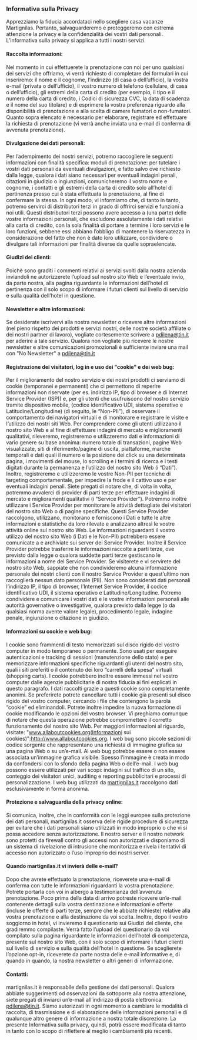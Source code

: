 ### Informativa sulla Privacy

Apprezziamo la fiducia accordataci nello scegliere casa vacanze Martignilas. Pertanto, salvaguarderemo e proteggeremo con estrema attenzione la privacy e la confidenzialità dei vostri dati personali. L’informativa sulla privacy si applica a tutti i nostri servizi.

#### Raccolta informazioni:

Nel momento in cui effettuerete la prenotazione con noi per uno qualsiasi dei servizi che offriamo, vi verrà richiesto di completare dei formulari in cui inseriremo: il nome e il cognome, l’indirizzo (di casa o dell’ufficio), la vostra e-mail (privata o dell’ufficio), il vostro numero di telefono (cellulare, di casa o dell’ufficio), gli estremi della carta di credito (per esempio, il tipo e il numero della carta di credito, i Codici di sicurezza CVC, la data di scadenza e il nome del suo titolare) e di esprimere la vostra preferenza riguardo alla disponibilità di prenotazione e alla scelta di camere fumatori o non-fumatori. Quanto sopra elencato è necessario per elaborare, registrare ed effettuare la richiesta di prenotazione (vi verrà anche inviata una e-mail di conferma di avvenuta prenotazione).

#### Divulgazione dei dati personali:

Per l’adempimento dei nostri servizi, potremo raccogliere le seguenti informazioni con finalità specifica: moduli di prenotazione: per tutelare i vostri dati personali da eventuali divulgazioni, e fatto salvo ove richiesto dalla legge, qualora i dati siano necessari per eventuali indagini penali, citazioni in giudizio o ingiunzioni, comunicheremo il vostro nome e cognome, i contatti e gli estremi della carta di credito solo all’hotel di pertinenza presso cui è stata effettuata la prenotazione, al fine di confermare la stessa. In ogni modo, vi informiamo che, di tanto in tanto, potremo servirci di distributori terzi in grado di offrirci servizi e funzioni a noi utili. Questi distributori terzi possono avere accesso a (una parte) delle vostre informazioni personali, che escludono assolutamente i dati relativi alla carta di credito, con la sola finalità di portare a termine i loro servizi e le loro funzioni, sebbene essi abbiano l’obbligo di mantenere la riservatezza in considerazione del fatto che non è dato loro utilizzare, condividere o divulgare tali informazioni per finalità diverse da quelle sopraelencate.

#### Giudizi dei clienti:

Poichè sono graditi i commenti relativi ai servizi svolti dalla nostra azienda inviandoli ne autorizzerete l’upload sul nostro sito Web e l’eventuale invio, da parte nostra, alla pagina riguardante le informazioni dell’hotel di pertinenza con il solo scopo di informare i futuri clienti sul livello di servizio e sulla qualità dell’hotel in questione.

#### Newsletter e altre informazioni:

Se desiderate iscrivervi alla nostra newsletter o ricevere altre informazioni (nel pieno rispetto dei prodotti e servizi nostri, delle nostre società affiliate o dei nostri partner di lavoro), vogliate cortesemente scrivere a [pdilena@tin.it](mailto:pdilena@tin.it "email") per aderire a tale servizio. Qualora non vogliate più ricevere le nostre newsletter e altre comunicazioni promozionali è sufficiente inviare una mail con "No Newsletter" a [pdilena@tin.it](mailto:pdilena@tin.it "email")

#### Registrazione dei visitatori, log in e uso dei "cookie" e dei web bug:

Per il miglioramento del nostro servizio e dei nostri prodotti ci serviamo di cookie (temporanei e permanenti) che ci permettono di reperire informazioni non riservate (per es. indirizzo IP, tipo di browser e di Internet Service Provider (ISP)) e, per gli utenti che usufruiscono del nostro servizio tramite dispositivo mobile, (codice identificativo UDI, sistema operativo e Latitudine/Longitudine) (di seguito, le “Non-PII”), di osservare il comportamento dei navigatori virtuali e di monitorare e registrare le visite e l’utilizzo dei nostri siti Web. Per comprendere come gli utenti utilizzano il nostro sito Web e al fine di effettuare indagini di mercato e miglioramenti qualitativi, rileveremo, registreremo e utilizzeremo dati e informazioni di vario genere su base anonima: numero totale di transazioni, pagine Web visualizzate, siti di riferimento/pagine di uscita, piattaforme, marche temporali e dati quali il numero e la posizione dei click su una determinata pagina, i movimenti del mouse, lo scrolling e i termini di ricerca e i testi digitati durante la permanenza e l’utilizzo del nostro sito Web (i “Dati”). Inoltre, registreremo e utilizzeremo le vostre Non-PII per tecniche di targeting comportamentale, per impedire la frode e il cattivo uso e per eventuali indagini penali. Siete pregati di notare che, di volta in volta, potremmo avvalerci di provider di parti terze per effettuare indagini di mercato e miglioramenti qualitativi (i “Service Provider”). Potremmo inoltre utilizzare i Service Provider per monitorare le attività dettagliate dei visitatori del nostro sito Web o di pagine specifiche. Questi Service Provider raccolgono, utilizzano, monitorano e forniscono i Dati e tutte le altre informazioni e statistiche da loro rilevate e analizzano altresì le vostre attività online sul nostro sito Web. Le informazioni riguardanti il vostro utilizzo del nostro sito Web (i Dati e le Non-PII) potrebbero essere comunicate a e archiviate sui server dei Service Provider. Inoltre il Service Provider potrebbe trasferire le informazioni raccolte a parti terze, ove previsto dalla legge o qualora suddette parti terze gestiscano le informazioni a nome del Service Provider. Se visiterete e vi servirete del nostro sito Web, sappiate che non condivideremo alcuna informazione personale dei nostri clienti con il nostro Service Provider e quest’ultimo non raccoglierà nessun dato personale (PII). Non sono considerati dati personali l’indirizzo IP, il tipo di browser, l’Internet Service Provider, il codice identificativo UDI, il sistema operativo e Latitudine/Longitudine. Potremo condividere e comunicare i vostri dati e le vostre informazioni personali alle autorità governative o investigative, qualora previsto dalla legge (o da qualsiasi norma avente valore legale), procedimento legale, indagine penale, ingiunzione o citazione in giudizio.

#### Informazioni su cookie e web bug:

I cookie sono frammenti di testo memorizzati sul disco rigido del vostro computer in modo temporaneo o permanente. Sono usati per eseguire autenticazioni e tracking di sessioni (manutenzione dello stato) e per memorizzare informazioni specifiche riguardanti gli utenti del nostro sito, quali i siti preferiti o il contenuto dei loro “carrelli della spesa” virtuali (shopping carts). I cookie potrebbero inoltre essere immessi nel vostro computer dalle agenzie pubblicitarie di nostra fiducia ai fini esplicati in questo paragrafo. I dati raccolti grazie a questi cookie sono completamente anonimi. Se preferirete potrete cancellare tutti i cookie già presenti sul disco rigido del vostro computer, cercando i file che contengono la parola “cookie” ed eliminandoli. Potrete inoltre impedire la nuova formazione di cookie modificando le opzioni del vostro browser. Vi preghiamo comunque di notare che questa operazione potrebbe compromettere il corretto funzionamento del nostro sito Web. Per maggiori informazioni al riguardo, visitate: "www.allaboutcookies.org(Informazioni sui cookies)":http://www.allaboutcookies.org. I web bug sono piccole sezioni di codice sorgente che rappresentano una richiesta di immagine grafica su una pagina Web o su un’e-mail. Al web bug potrebbe essere o non essere associata un’immagine grafica visibile. Spesso l’immagine è creata in modo da confondersi con lo sfondo della pagina Web o dell’e-mail. I web bug possono essere utilizzati per vari scopi: indagini sul traffico di un sito, conteggio dei visitatori unici, auditing e reporting pubblicitari e processi di personalizzazione. I web bug utilizzati da [martignilas.it](http://martignilas.it "casa vacanze in val resia") raccolgono dati esclusivamente in forma anonima.

#### Protezione e salvaguardia della privacy online:

Si comunica, inoltre, che in conformità con le leggi europee sulla protezione dei dati personali, martignilas.it osserva delle rigide procedure di sicurezza per evitare che i dati personali siano utilizzati in modo improprio o che vi si possa accedere senza autorizzazione. Il nostro server e il nostro network sono protetti da firewall contro gli accessi non autorizzati e disponiamo di un sistema di rivelazione di intrusione che monitorizza e rivela i tentativi di accesso non autorizzato o l’uso improprio dei nostri server.

#### Quando martignilas.it vi invierà delle e-mail?

Dopo che avrete effettuato la prenotazione, riceverete una e-mail di conferma con tutte le informazioni riguardanti la vostra prenotazione. Potrete portarla con voi in albergo a testimonianza dell’avvenuta prenotazione. Poco prima della data di arrivo potreste ricevere un’e-mail contenente dettagli sulla vostra destinazione e informazioni e offerte (incluse le offerte di parti terze, sempre che le abbiate richieste) relative alla vostra prenotazione e alla destinazione da voi scelta. Inoltre, dopo il vostro soggiorno in hotel, vi invieremo il questionario sui Giudizi del cliente, che gradiremmo compilaste. Verrà fatto l’upload del questionario da voi compilato sulla pagina riguardante le informazioni dell’hotel di competenza, presente sul nostro sito Web, con il solo scopo di informare i futuri clienti sul livello di servizio e sulla qualità dell’hotel in questione. Se sceglierete l’opzione opt-in, riceverete da parte nostra delle e-mail informative e, di quando in quando, la nostra newsletter o altri generi di informazione.

#### Contatti:

martignilas.it è responsabile della gestione dei dati personali. Qualora abbiate suggerimenti od osservazioni da sottoporre alla nostra attenzione, siete pregati di inviarci un’e-mail all’indirizzo di posta elettronica: [pdilena@tin.it](mailto:pdilena@tin.it "email"). Siamo autorizzati in ogni momento a cambiare le modalità di raccolta, di trasmissione e di elaborazione delle informazioni personali e di qualunque altro genere di informazione a nostra totale discrezione. La presente Informativa sulla privacy, quindi, potrà essere modificata di tanto in tanto con lo scopo di riflettere al meglio i cambiamenti più recenti.
